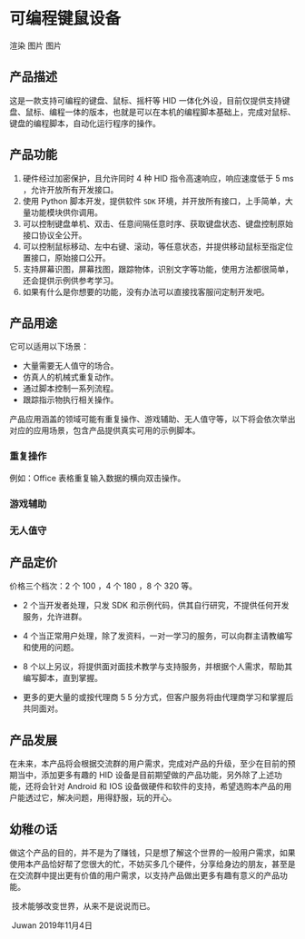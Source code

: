 # 可编程键鼠设备

渲染 图片 图片

## 产品描述

这是一款支持可编程的键盘、鼠标、摇杆等 HID 一体化外设，目前仅提供支持键盘、鼠标、编程一体的版本，也就是可以在本机的编程脚本基础上，完成对鼠标、键盘的编程脚本，自动化运行程序的操作。

## 产品功能

1. 硬件经过加密保护，且允许同时 4 种 HID 指令高速响应，响应速度低于 5 ms ，允许开放所有开发接口。
2. 使用 Python 脚本开发，提供软件 `SDK` 环境，并开放所有接口，上手简单，大量功能模块供你调用。
3. 可以控制键盘单机、双击、任意间隔任意时序、获取键盘状态、键盘控制原始接口协议全公开。
4. 可以控制鼠标移动、左中右键、滚动，等任意状态，并提供移动鼠标至指定位置接口，原始接口公开。
5. 支持屏幕识图，屏幕找图，跟踪物体，识别文字等功能，使用方法都很简单，还会提供示例供参考学习。
6. 如果有什么是你想要的功能，没有办法可以直接找客服问定制开发吧。

## 产品用途

它可以适用以下场景：

- 大量需要无人值守的场合。
- 仿真人的机械式重复动作。
- 通过脚本控制一系列流程。
- 跟踪指示物执行相关操作。

产品应用涵盖的领域可能有重复操作、游戏辅助、无人值守等，以下将会依次举出对应的应用场景，包含产品提供真实可用的示例脚本。

### 重复操作

例如：Office 表格重复输入数据的横向双击操作。



### 游戏辅助



### 无人值守



## 产品定价

价格三个档次：2 个 100 ，4 个 180 ，8 个 320 等。

- 2 个当开发者处理，只发 SDK 和示例代码，供其自行研究，不提供任何开发服务，允许进群。

- 4 个当正常用户处理，除了发资料，一对一学习的服务，可以向群主请教编写和使用的问题。

- 8 个以上另议，将提供面对面技术教学与支持服务，并根据个人需求，帮助其编写脚本，直到掌握。
- 更多的更大量的或按代理商 5 5 分方式，但客户服务将由代理商学习和掌握后共同面对。

## 产品发展

​		在未来，本产品将会根据交流群的用户需求，完成对产品的升级，至少在目前的预期当中，添加更多有趣的 HID 设备是目前期望做的产品功能，另外除了上述功能，还将会针对 Android 和 IOS 设备做硬件和软件的支持，希望选购本产品的用户能透过它，解决问题，用得舒服，玩的开心。

## 幼稚の话

​		做这个产品的目的，并不是为了赚钱，只是想了解这个世界的一般用户需求，如果使用本产品恰好帮了您很大的忙，不妨买多几个硬件，分享给身边的朋友，甚至是在交流群中提出更有价值的用户需求，以支持产品做出更多有趣有意义的产品功能。

​		技术能够改变世界，从来不是说说而已。

​																								Juwan 2019年11月4日 